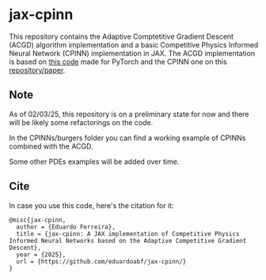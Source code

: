 # jax-cpinn
This repository contains the Adaptive Comptetitive Gradient Descent (ACGD) algorithm implementation and a basic Competitive Physics Informed Neural Network (CPINN) implementation in JAX.
The ACGD implementation is based on [this code](https://github.com/wagenaartje/torch-cgd) made for PyTorch and the CPINN one on this [repository/paper](https://github.com/comp-physics/CPINN).

## Note
As of 02/03/25, this repository is on a preliminary state for now and there will be likely some refactorings on the code.

In the CPINNs/burgers folder you can find a working example of CPINNs combined with the ACGD.

Some other PDEs examples will be added over time.

## Cite
In case you use this code, here's the citation for it:

```
@misc{jax-cpinn,
  author = {Eduardo Ferreira},
  title = {jax-cpinn: A JAX implementation of Competitive Physics Informed Neural Networks based on the Adaptive Competitive Gradient Descent},
  year = {2025},
  url = {https://github.com/eduardoabf/jax-cpinn/}
}
```
